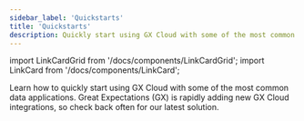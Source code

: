 ```yaml
---
sidebar_label: 'Quickstarts'
title: 'Quickstarts'
description: Quickly start using GX Cloud with some of the most common data applications.
---
```


import LinkCardGrid from '/docs/components/LinkCardGrid';
import LinkCard from '/docs/components/LinkCard';

<p class="DocItem__header-description">Learn how to quickly start using GX Cloud with some of the most common data applications. Great Expectations (GX) is rapidly adding new GX Cloud integrations, so check back often for our latest solution.</p>


<LinkCardGrid>
  <LinkCard topIcon label="Quickstart for GX Cloud and Snowflake" description="Quickly start using GX Cloud with Snowflake." href="/docs/cloud/quickstarts/snowflake_quickstart" icon="/img/snowflake_icon.png" />
  <LinkCard topIcon label="Quickstart for GX Cloud and Airflow" description="Quickly start using GX Cloud with Airflow." href="/docs/cloud/quickstarts/airflow_quickstart" icon="/img/airflow_icon.png" />
    <LinkCard topIcon label="Quickstart for GX Cloud and Python" description="Quickly start using GX Cloud with Python." href="/docs/cloud/quickstarts/python_quickstart" icon="/img/python_icon.svg" />
</LinkCardGrid>